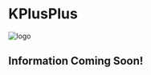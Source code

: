 # KPlusPlus
![logo](https://user-images.githubusercontent.com/101681960/216789355-1113731f-3618-43c4-8501-4454b34e3909.png)

## Information Coming Soon!
